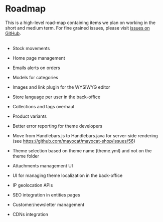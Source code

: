 <!--
  layout: documentation-simple
  title: Roadmap
  -->

Roadmap
=======

<div class="info message">
This is a high-level road-map containing items we plan on working in the short and medium term. For fine grained issues, please visit <a href="https://github.com/mayocat/mayocat-shop/issues?labels=&page=1&state=open">issues on GitHub</a>.
</div>

<br />

- Stock movements
- Home page management
- Emails alerts on orders
- Models for categories
- Images and link plugin for the WYSIWYG editor
- Store language per user in the back-office
- Collections and tags overhaul
- Product variants
- Better error reporting for theme developers
- Move from Handlebars.js to Handlebars.java for server-side rendering (see <https://github.com/mayocat/mayocat-shop/issues/56>)


- Theme selection based on theme name (theme.yml) and not on the theme folder
- Attachments management UI
- UI for managing theme localization in the back-office
- IP geolocation APIs
- SEO integration in entities pages
- Customer/newsletter management
- CDNs integration